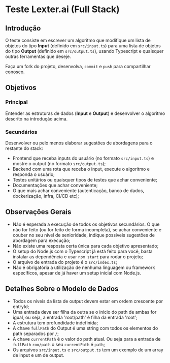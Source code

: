 # Teste Lexter.ai (Full Stack)

## Introdução

O teste consiste em escrever um algoritmo que modifique um lista de objetos do tipo **Input** (definido em `src/input.ts`) para uma lista de objetos do tipo **Output** (definido em `src/output.ts`), usando Typescript e quaisquer outras ferramentas que deseje.

Faça um fork do projeto, desenvolva, `commit` e `push` para compartilhar conosco.

## Objetivos 

### Principal

Entender as estruturas de dados (**Input** e **Output**) e desenvolver o algoritmo descrito na introdução acima.

### Secundários

Desenvolver ou pelo menos elaborar sugestões de abordagens para o restante do stack:

* Frontend que receba inputs do usuário (no formato `src/input.ts`) e mostre o output (no formato `src/output.ts`);
* Backend com uma rota que receba o input, execute o algoritmo e responda o usuário;
* Testes unitários ou quaisquer tipos de testes que achar conveniente;
* Documentações que achar conveniente;
* O que mais achar conveniente (autenticação, banco de dados, dockerização, infra, CI/CD etc);

## Observações Gerais

* Não é esperada a execução de todos os objetivos secundários. O que não for feito (ou for feito de forma incompleta), se achar conveniente e couber no seu nível de senioridade, indique possiveis sugestões de abordagem para execução;
* Não existe uma resposta certa única para cada objetivo apresentado;
* O setup do Node.js com o Typescript já está feito para você, basta instalar as dependência e usar `npm start` para rodar o projeto;
* O arquivo de entrada do projeto é o `src/index.ts`;
* Não é obrigatória a utilização de nenhuma linguagem ou framework específicos, apesar de já haver um setup inicial com Node.js.

## Detalhes Sobre o Modelo de Dados

* Todos os níveis da lista de output devem estar em ordem crescente por entryId;
* Uma entrada deve ser filha da outra se o inicio do path de ambas for igual, ou seja, a entrada 'root/path' é filha da entrada 'root';
* A estrutura tem profundidade indefinida;
* A chave `fullPath` do Output é uma string com todos os elementos do path separados por `/`;
* A chave `currentPath` é o valor do path atual. Ou seja para a entrada de `fullPath` `roo/path` o seu `currentPath` é `path`;
* Os arquivos `src/input.ts` e `src/output.ts` tem um exemplo de um array de input e um de output.
